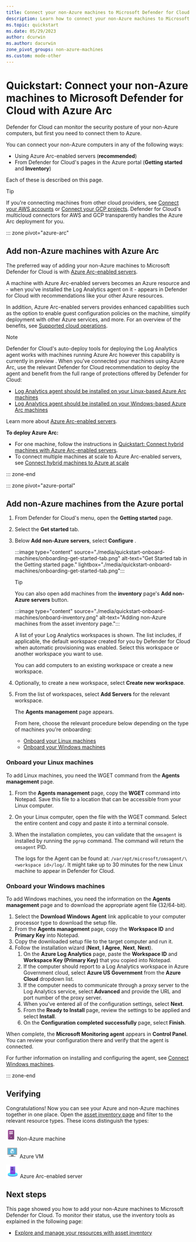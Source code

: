 ```yaml
---
title: Connect your non-Azure machines to Microsoft Defender for Cloud with Azure Arc
description: Learn how to connect your non-Azure machines to Microsoft Defender for Cloud
ms.topic: quickstart
ms.date: 05/29/2023
author: dcurwin
ms.author: dacurwin
zone_pivot_groups: non-azure-machines
ms.custom: mode-other
---
```

# Quickstart: Connect your non-Azure machines to Microsoft Defender for Cloud with Azure Arc

Defender for Cloud can monitor the security posture of your non-Azure computers, but first you need to connect them to Azure.

You can connect your non-Azure computers in any of the following ways:

- Using Azure Arc-enabled servers (**recommended**)
- From Defender for Cloud's pages in the Azure portal (**Getting started** and **Inventory**)

Each of these is described on this page.

> [!TIP]
> If you're connecting machines from other cloud providers, see [Connect your AWS accounts](quickstart-onboard-aws.md) or [Connect your GCP projects](quickstart-onboard-gcp.md). Defender for Cloud's multicloud connectors for AWS and GCP transparently handles the Azure Arc deployment for you.

::: zone pivot="azure-arc"

## Add non-Azure machines with Azure Arc

The preferred way of adding your non-Azure machines to Microsoft Defender for Cloud is with [Azure Arc-enabled servers](../azure-arc/servers/overview.md).

A machine with Azure Arc-enabled servers becomes an Azure resource and - when you've installed the Log Analytics agent on it - appears in Defender for Cloud with recommendations like your other Azure resources.

In addition, Azure Arc-enabled servers provides enhanced capabilities such as the option to enable guest configuration policies on the machine, simplify deployment with other Azure services, and more. For an overview of the benefits, see [Supported cloud operations](../azure-arc/servers/overview.md#supported-cloud-operations).

> [!NOTE]
> Defender for Cloud's auto-deploy tools for deploying the Log Analytics agent works with machines running Azure Arc however this capability is currently in preview . When you've connected your machines using Azure Arc, use the relevant Defender for Cloud recommendation to deploy the agent and benefit from the full range of protections offered by Defender for Cloud:
>
> - [Log Analytics agent should be installed on your Linux-based Azure Arc machines](https://portal.azure.com/#blade/Microsoft_Azure_Security/RecommendationsBlade/assessmentKey/720a3e77-0b9a-4fa9-98b6-ddf0fd7e32c1)
> - [Log Analytics agent should be installed on your Windows-based Azure Arc machines](https://portal.azure.com/#blade/Microsoft_Azure_Security/RecommendationsBlade/assessmentKey/27ac71b1-75c5-41c2-adc2-858f5db45b08)

Learn more about [Azure Arc-enabled servers](../azure-arc/servers/overview.md).

**To deploy Azure Arc:**

- For one machine, follow the instructions in [Quickstart: Connect hybrid machines with Azure Arc-enabled servers](../azure-arc/servers/learn/quick-enable-hybrid-vm.md).
- To connect multiple machines at scale to Azure Arc-enabled servers, see [Connect hybrid machines to Azure at scale](../azure-arc/servers/onboard-service-principal.md)

::: zone-end

::: zone pivot="azure-portal"

## Add non-Azure machines from the Azure portal

1. From Defender for Cloud's menu, open the **Getting started** page.
1. Select the **Get started** tab.
1. Below **Add non-Azure servers**, select **Configure** .

    :::image type="content" source="./media/quickstart-onboard-machines/onboarding-get-started-tab.png" alt-text="Get Started tab in the Getting started page." lightbox="./media/quickstart-onboard-machines/onboarding-get-started-tab.png":::

    > [!TIP]
    > You can also open add machines from the **inventory** page's **Add non-Azure servers** button.
    >
    > :::image type="content" source="./media/quickstart-onboard-machines/onboard-inventory.png" alt-text="Adding non-Azure machines from the asset inventory page.":::

    A list of your Log Analytics workspaces is shown. The list includes, if applicable, the default workspace created for you by Defender for Cloud when automatic provisioning was enabled. Select this workspace or another workspace you want to use.

    You can add computers to an existing workspace or create a new workspace.

1. Optionally, to create a new workspace, select  **Create new workspace**.

1. From the list of workspaces, select **Add Servers** for the relevant workspace.

    The **Agents management** page appears.

    From here, choose the relevant procedure below depending on the type of machines you're onboarding:

    - [Onboard your Linux machines](#onboard-your-linux-machines)
    - [Onboard your Windows machines](#onboard-your-windows-machines)

### Onboard your Linux machines

To add Linux machines, you need the WGET command from the **Agents management** page.

1. From the **Agents management** page, copy the **WGET** command into Notepad. Save this file to a location that can be accessible from your Linux computer.
1. On your Linux computer, open the file with the WGET command. Select the entire content and copy and paste it into a terminal console.
1. When the installation completes, you can validate that the `omsagent` is installed by running the `pgrep` command. The command will return the `omsagent` PID.

    The logs for the Agent can be found at: `/var/opt/microsoft/omsagent/\<workspace id>/log/`. It might take up to 30 minutes for the new Linux machine to appear in Defender for Cloud.

### Onboard your Windows machines

To add Windows machines, you need the information on the **Agents management** page and to download the appropriate agent file (32/64-bit).

1. Select the **Download Windows Agent** link applicable to your computer processor type to download the setup file.
1. From the **Agents management** page, copy the **Workspace ID** and **Primary Key** into Notepad.
1. Copy the downloaded setup file to the target computer and run it.
1. Follow the installation wizard (**Next**, **I Agree**, **Next**, **Next**).
    1. On the **Azure Log Analytics** page, paste the **Workspace ID** and **Workspace Key (Primary Key)** that you copied into Notepad.
    1. If the computer should report to a Log Analytics workspace in Azure Government cloud, select **Azure US Government** from the **Azure Cloud** dropdown list.
    1. If the computer needs to communicate through a proxy server to the Log Analytics service, select **Advanced** and provide the URL and port number of the proxy server.
    1. When you've entered all of the configuration settings, select **Next**.
    1. From the **Ready to Install** page, review the settings to be applied and select **Install**.
    1. On the **Configuration completed successfully** page, select **Finish**.

When complete, the **Microsoft Monitoring agent** appears in **Control Panel**. You can review your configuration there and verify that the agent is connected.

For further information on installing and configuring the agent, see [Connect Windows machines](../azure-monitor/agents/agent-windows.md#install-the-agent).

::: zone-end

## Verifying

Congratulations! Now you can see your Azure and non-Azure machines together in one place. Open the [asset inventory page](asset-inventory.md) and filter to the relevant resource types. These icons distinguish the types:

  ![Defender for Cloud icon for non-Azure machine.](./media/quickstart-onboard-machines/security-center-monitoring-icon1.png) Non-Azure machine

  ![Defender for Cloud icon for Azure machine.](./media/quickstart-onboard-machines/security-center-monitoring-icon2.png) Azure VM

  ![Defender for Cloud icon for Azure Arc server.](./media/quickstart-onboard-machines/arc-enabled-machine-icon.png) Azure Arc-enabled server

## Next steps

This page showed you how to add your non-Azure machines to Microsoft Defender for Cloud. To monitor their status, use the inventory tools as explained in the following page:

- [Explore and manage your resources with asset inventory](asset-inventory.md)
